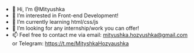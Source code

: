 - 👋 Hi, I’m @Mityushka
- 👀 I’m interested in Front-end Development!
- 🌱 I’m currently learning html/css/js
- 💞️ I’m looking for any internship/work you can offer!
- 📫 Feel free to contact me via email: mityushka.hozyushka@gmail.com or Telegram: https://t.me/MityshkaHozyaushka

<!---
Mityushka/Mityushka is a ✨ special ✨ repository because its `README.md` (this file) appears on your GitHub profile.
You can click the Preview link to take a look at your changes.
--->
